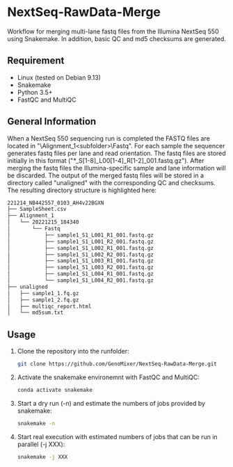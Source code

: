 # NextSeq-RawData-Merge
Workflow for merging multi-lane fastq files from the Illumina NextSeq 550 using Snakemake. In addition, basic QC and md5 checksums are generated.

## Requirement
- Linux (tested on Debian 9.13)
- Snakemake
- Python 3.5+ 
- FastQC and MultiQC

## General Information
When a NextSeq 550 sequencing run is completed the FASTQ files are located in "<run folder>\Alignment_1\<subfolder>\Fastq". For each sample the sequencer generates fastq files per lane and read orientation. The fastq files are stored initially in this format ("*_S[1-8]_L00[1-4]_R[1-2]_001.fastq.gz"). After merging the fastq files the Illumina-specific sample and lane information will be discarded. The output of the merged fastq files will be stored in a directory called "unaligned" with the corresponding QC and checksums. The resulting directory structure is highlighted here:

```bash
221214_NB442557_0103_AH4v22BGXN
├── SampleSheet.csv
├── Alignment_1
│   └── 20221215_184340
│       └── Fastq
│           ├── sample1_S1_L001_R1_001.fastq.gz
│           ├── sample1_S1_L001_R2_001.fastq.gz
│           ├── sample1_S1_L002_R1_001.fastq.gz
│           ├── sample1_S1_L002_R2_001.fastq.gz
│           ├── sample1_S1_L003_R1_001.fastq.gz
│           ├── sample1_S1_L003_R2_001.fastq.gz
│           ├── sample1_S1_L004_R1_001.fastq.gz
│           └── sample1_S1_L004_R2_001.fastq.gz
├── unaligned
│   ├── sample1_1.fq.gz
│   ├── sample1_2.fq.gz
│   ├── multiqc_report.html
│   └── md5sum.txt
```

## Usage

1. Clone the repository into the runfolder:

    ```bash
    git clone https://github.com/GenoMixer/NextSeq-RawData-Merge.git
    ```

2. Activate the snakemake environemnt with FastQC and MultiQC:

    ```bash
    conda activate snakemake
    ```

3. Start a dry run (-n) and estimate the numbers of jobs provided by snakemake:

    ```bash
    snakemake -n
    ```

4. Start real execution with estimated numbers of jobs that can be run in parallel (-j XXX):

    ```bash
    snakemake -j XXX 
    ```
